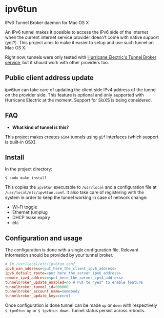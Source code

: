 # ipv6tun
IPv6 Tunnel Broker daemon for Mac OS X

An IPv6 tunnel makes it possible to access the IPv6 side of the Internet when the current internet service provider doesn't come with native support (yet?). This project aims to make it easier to setup and use such tunnel on Mac OS X.

Right now, tunnels were only tested with [Hurricane Electric's Tunnel Broker service](https://tunnelbroker.net), but it should work with other providers too.

## Public client address update
ipv6tun can take care of updating the client side IPv4 address of the tunnel on the provider side. This feature is optional and only supported with Hurricane Electric at the moment. Support for SixXS is being considered.

## FAQ

- **What kind of tunnel is this?**

This project makes creates `6in4` tunnels using `gif` interfaces (which support is built-in OSX).

## Install
In the project directory:
```shell
$ sudo make install
```
This copies the `ipv6tun` executable to `/usr/local` and a configuration file at `/usr/local/etc/ipv6tun.conf`. It also take care of registering with the system in order to keep the tunnel working in case of network change:
- Wi-Fi toggle
- Ethernet (un)plug
- DHCP lease expiry
- etc

## Configuration and usage
The configuration is done with a single configuration file. Relevant information should be provided by your tunnel broker.

```ini
# In /usr/local/etc/ipv6tun.conf
ipv6_wan_address=<put_here_the_client_ipv6_address>
ipv6_default_route=<put_here_the_server_ipv6_address>
remote_ipv4_address=<put_here_the_server_ipv4_address>
tunnelbroker_update_enabled=no # Put to "yes" to enable feature
tunnelbroker_tunnel_id=000000
tunnelbroker_account_name=somebody
tunnelbroker_update_key=secret
```

Once configuration is done tunnel can be made `up` or `down` with respectively `$ ipv6tun up` or `$ ipv6tun down`. Tunnel status persist across reboots.
